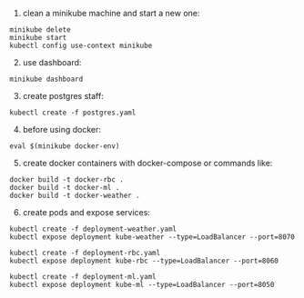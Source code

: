 1. clean a minikube machine and start a new one:
```
minikube delete
minikube start 
kubectl config use-context minikube
```

2. use dashboard:
```
minikube dashboard
```

3. create postgres staff:
```
kubectl create -f postgres.yaml
```

4. before using docker:
```
eval $(minikube docker-env)
```

5. create docker containers with docker-compose or commands like:
```
docker build -t docker-rbc . 
docker build -t docker-ml .
docker build -t docker-weather .
```

6. create pods and expose services:
```
kubectl create -f deployment-weather.yaml
kubectl expose deployment kube-weather --type=LoadBalancer --port=8070
```

```
kubectl create -f deployment-rbc.yaml
kubectl expose deployment kube-rbc --type=LoadBalancer --port=8060
```

```
kubectl create -f deployment-ml.yaml
kubectl expose deployment kube-ml --type=LoadBalancer --port=8050
```
